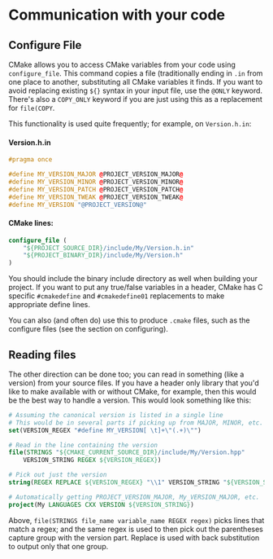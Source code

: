 # Communication with your code

## Configure File

CMake allows you to access CMake variables from your code using `configure_file`. This command copies a file (traditionally ending in `.in` from one place to another, substituting all CMake variables it finds. If you want to avoid replacing existing `${}` syntax in your input file, use the `@ONLY` keyword. There's also a `COPY_ONLY` keyword if you are just using this as a replacement for `file(COPY`.

This functionality is used quite frequently; for example, on `Version.h.in`:

#### Version.h.in

```cpp
#pragma once

#define MY_VERSION_MAJOR @PROJECT_VERSION_MAJOR@
#define MY_VERSION_MINOR @PROJECT_VERSION_MINOR@
#define MY_VERSION_PATCH @PROJECT_VERSION_PATCH@
#define MY_VERSION_TWEAK @PROJECT_VERSION_TWEAK@
#define MY_VERSION "@PROJECT_VERSION@"
```

#### CMake lines:
```cmake
configure_file (
    "${PROJECT_SOURCE_DIR}/include/My/Version.h.in"
    "${PROJECT_BINARY_DIR}/include/My/Version.h"
)
```

You should include the binary include directory as well when building your project. If you want to put any true/false variables in a header, CMake has C specific `#cmakedefine` and `#cmakedefine01` replacements to make appropriate define lines.

You can also (and often do) use this to produce `.cmake` files, such as the configure files (see the section on configuring).

## Reading files

The other direction can be done too; you can read in something (like a version) from your source files. If you have a header only library that you'd like to make available with or without CMake, for example, then this would be the best way to handle a version. This would look something like this:

```cmake
# Assuming the canonical version is listed in a single line
# This would be in several parts if picking up from MAJOR, MINOR, etc.
set(VERSION_REGEX "#define MY_VERSION[ \t]+\"(.+)\"")

# Read in the line containing the version
file(STRINGS "${CMAKE_CURRENT_SOURCE_DIR}/include/My/Version.hpp"
    VERSION_STRING REGEX ${VERSION_REGEX})

# Pick out just the version
string(REGEX REPLACE ${VERSION_REGEX} "\\1" VERSION_STRING "${VERSION_STRING}")

# Automatically getting PROJECT_VERSION_MAJOR, My_VERSION_MAJOR, etc.
project(My LANGUAGES CXX VERSION ${VERSION_STRING})
```

Above, `file(STRINGS file_name variable_name REGEX regex)` picks lines that match a regex; and the same regex is used to then pick out the parentheses capture group with the version part. Replace is used with back substitution to output only that one group.

